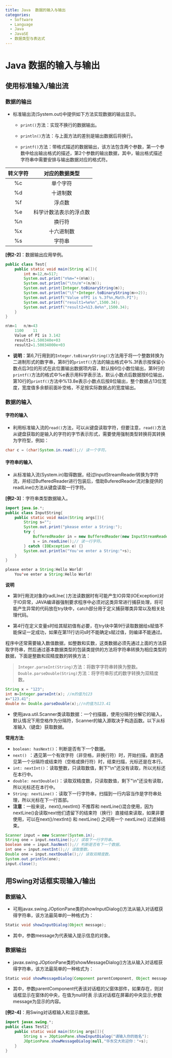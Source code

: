 ```yaml
---
title: Java  数据的输入与输出
categories:
  - Software
  - Language
  - Java
  - JavaSE
  - 数据类型与表达式
---
```

# Java  数据的输入与输出

## 使用标准输入/输出流

### 数据的输出

- 标准输出流(System.out)中提供如下方法实现数据的输出显示。
    - `print()`方法：实现不换行的数据输出。
    - `println()`方法：与上面方法的差别是输出数据后将换行。

    - `printf()`方法：带格式描述的数据输出，该方法包含两个参数，第一个参数中给出输出格式的描述，第2个参数的输出数据，其中，输出格式描述字符串中需要安排与输出数据对应的格式符。

转义字符 |对应的数据类型
:---:|:---:
%c	|单个字符
%d	|十进制数
%f	|浮点数
%e	|科学计数法表示的浮点数
%n	|换行符
%x	|十六进制数
%s	|字符串

**[例2-2]**：数据输出应用举例。

```java
public class Test{
    public static void main(String a[]){
        int m=12,n=517;
        System.out.print("n%m="+(n%m));
        System.out.println("\tn/m"+(n/m));
        System.out.print(Integer.toBinaryString(m));
        System.out.println("\t"+Integer.toBinaryString(m>>2));
        System.out.printf("Value ofPI is %.3f%n,Math.PI");
        System.out.printf("result1=%e%n",1500.34);
        System.out.printf("result2=%13.8e%n",1500.34);
    }
}

n%m=1	n/m=43
    1100	11
    Value of PI is 3.142
    result1=1.500340e+03
    result2=1.50034000e+03
```

- **说明**：第6,7行用到的`Integer.toBinaryString()`方法用于将一个整数转换为二进制形式的数字串，第8行的`printf()`方法的输出格式中%.3f表示按保留小数点后3位的形式在此位置输出数据项内容，默认按6位小数位输出，第9行的`printf()`方法的格式中%e表示用科学表示法，默认小数点后数据按6位输出，第10行的`printf()`方法中%13.8e表示小数点后按8位输出，整个数据占13位宽度，宽度值多余额前面补空格，不足按实际数据占的宽度输出。

### 数据的输入

#### 字符的输入

- 利用标准输入流的`read()`方法，可以从键盘读取字符，但要注意，`read()`方法从键盘获取的是输入的字符的字节表示形式，需要使用强制类型转换将其转换为字符型，例如：

```java
char c = (char)System.in.read();// 读一个字符。
```

#### 字符串的输入

- 从标准输入流(System.in)取得数据，经过InputStreamReader转换为字符流，并经过BufferedReader进行包装后，借助BuferedReader流对象提供的readLine()方法从键盘读取一行字符。

**[例2-3]**：字符串类型数据输入。

```java
import java.io.*;
public class InputString{
    public static void main(String args[]){
        String s="";
        System.out.print("pkease enter a String:");
        try {
            BufferedReader in = new BufferedReader(new InputStreamReader(System.in));
            s = in.readLine();// 读一行字符。
        } catch (IOException e) {}
        System.out.println("You've enter a String:"+s);
    }
}

please enter a String:Hello World!
    You've enter a String:Hello World!
```

**说明**

- 第9行用流对象的radLIne( )方法读数据时有可能产生IO异常(IOException)对于IO异常，JAVA编译器强制要求程序中必须对这类异常进行捕获处理，将可能产生异常的代码放在try块中，catch部分用于定义捕获哪类异常以及相关处理代码。

- 第4行在定义变量s时给其赋初值有必要，在try块中第9行读取数据给s赋值不能保证一定成功，如果在第11行访问s时不能确定s赋过值，则编译不能通过。

程序中还常需要输入数值数据，如整数和实数，这类数据必须先通过上面的方法获取字符串，然后通过基本数据类型的包装类提供的方法将字符串转换为相应类型的数据，下面是整数和双精度数的转换方法：

>   `Integer.parseInt(String)`方法：将数字字符串转换为整数。
`Double.parseDouble(String)`方法：将字符串形式的数字转换为双精度数。

```java
String x = "123";
int m=Integer.parseInt(x); //m的值为123
x="123.41";
double n= Double.parseDouble(x);//n的值为123.41
```

- 使用java.util.Scanner类读取数据：一个扫描器，使用分隔符分解它的输入，默认情况下用空格作为分隔符，Scanner的输入源取决于构造函数。以下从标准输入（键盘）获取数据。

**常用方法**:

- `boolean: hasNext()`：判断是否有下一个数据。
- `next() `：遇见第一个有效字符（非空格，非换行符）时，开始扫描，直到遇见第一个分隔符或结束符（空格或换行符）时，结束扫描，光标还是在本行。
- `int: nextInt()`：读取整数，只读取数值，剩下"\n"还没有读取，所以光标还在本行中。
- `double: nextDouble()`：读取双精度数，只读取数值，剩下"\n"还没有读取，所以光标还在本行中。
- `String: nextLine()`：读取下一行字符串，扫描到一行内容当作是字符串处理，所以光标在下一行首部。
- **注意**：一般来说，next(),nextInt() 不推荐和 nextLine()混合使用，因为nextLine()会读取next他们遗留下的结束符（换行）直接结束读取，如果非要使用，可以在next()/nextInt() 和 nextLine() 之间用一个 nextLine() 过滤掉结束。

```java
Scanner input = new Scanner(System.in);
String one = input.nextLine();// 读取下一行字符串。
boolean one = input.hasNext();// 判断是否有下一个数据。
int one = input.nextInt();// 读取整数。
Double one = input.nextDouble();// 读取双精度数。
System.out.println(one);
input.close();
```

## 用Swing对话框实现输入/输出

### 数据输入

- 可用javax.swing.JOptionPane类的showInputDialog()方法从输入对话框获得字符串，该方法最简单的一种格式为：

```java
Static void showInputDialog(Object message);
```

- 其中，参数message为代表输入提示信息的对象。

### 数据输出

- javax.swing.JOptionPane类的showMessageDialog()方法从输入对话框获得字符串，该方法最简单的一种格式为：

```java
Static void showMessageDialog(Component parentComponent, Object message)
```

- 其中，参数parentComponent代表该对话框的父窗体部件，如果存在，则对话框显示在窗体的中央，在值为null时表	示该对话框在屏幕的中央显示;参数message为显示的内容。

**[例2-4]**：用Swing对话框输入和显示数据。

```java
import javax.swing.*;
public class Test2{
    public static void main(String args[]){
        String s = JOptionPane.showInputDialog("请输入你的姓名"):
        JOptionPane.showMessageDialog(null,"华东交大欢迎你："+s);
    }
}
```